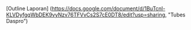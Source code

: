 [Outline Laporan] (https://docs.google.com/document/d/1BuTcnl-KLVDyfgqWbDEK9vyNzv76TFVvCs2S7cE0DT8/edit?usp=sharing, "Tubes Daspro")
